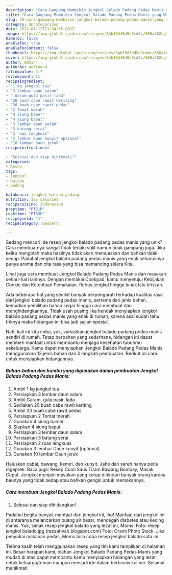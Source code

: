 ```yaml
---
description: "Cara Gampang Membikin Jengkol Balado Padang Pedas Manis yang Mantap"
title: "Cara Gampang Membikin Jengkol Balado Padang Pedas Manis yang Mantap"
slug: 20-cara-gampang-membikin-jengkol-balado-padang-pedas-manis-yang-mantap
category: Uncategorized
date: 2022-04-12T21:34:55.801Z
image: https://img-global.cpcdn.com/recipes/84b18d38d9e7cd4c/680x482cq70/jengkol-balado-padang-pedas-manis-foto-resep-utama.jpg
hideToc: false
enableToc: true
enableTocContent: false
thumbnail: https://img-global.cpcdn.com/recipes/84b18d38d9e7cd4c/680x482cq70/jengkol-balado-padang-pedas-manis-foto-resep-utama.jpg
cover: https://img-global.cpcdn.com/recipes/84b18d38d9e7cd4c/680x482cq70/jengkol-balado-padang-pedas-manis-foto-resep-utama.jpg
author: Admin
authorAv: notfound
ratingvalue: 3.7
reviewcount: 11
recipeingredient:
- "1 kg jengkol tua"
- "3 lembar daun salam"
- " Garam gula pasir lada"
- "20 buah cabe rawit keriting"
- "20 buah cabe rawit pedas"
- "2 Tomat merah"
- "4 siung bamer"
- "4 siung baput"
- "3 lembar daun salam"
- "3 batang serai"
- "2 ruas lengkuas"
- "3 lembar Daun kunyit optional"
- "10 lembar Daun jeruk"
recipeinstructions:

- "Selesai dan siap dinikmati!"
categories:
- Resep
tags:
- jengkol
- balado
- padang

katakunci: jengkol balado padang 
nutrition: 176 calories
recipecuisine: Indonesian
preptime: "PT31M"
cooktime: "PT39M"
recipeyield: "1"
recipecategory: Dessert

---
```





Sedang mencari ide resep jengkol balado padang pedas manis yang unik? Cara membuatnya sangat tidak terlalu sulit namun tidak gampang juga. Jika keliru mengolah maka hasilnya tidak akan memuaskan dan bahkan tidak sedap. Padahal jengkol balado padang pedas manis yang enak seharusnya punya aroma dan cita rasa yang bisa memancing selera Kita.





Lihat juga cara membuat Jengkol Balado Padang Pedas Manis dan masakan sehari-hari lainnya. Dengan memakai Cookpad, kamu menyetujui Kebijakan Cookie dan Ketentuan Pemakaian. Rebus jengkol hingga lunak lalu tiriskan.

Ada beberapa hal yang sedikit banyak berpengaruh terhadap kualitas rasa dari jengkol balado padang pedas manis, pertama dari jenis bahan, kemudian pemilihan bahan segar hingga cara membuat dan menghidangkannya. Tidak usah pusing jika hendak menyiapkan jengkol balado padang pedas manis yang enak di rumah, karena asal sudah tahu triknya maka hidangan ini bisa jadi sajian spesial.






Nah, kali ini kita coba, yuk, variasikan jengkol balado padang pedas manis sendiri di rumah. Tetap berbahan yang sederhana, hidangan ini dapat memberi manfaat untuk membantu menjaga kesehatan tubuhmu sekeluarga. Kamu dapat menyiapkan Jengkol Balado Padang Pedas Manis menggunakan 13 jenis bahan dan 0 langkah pembuatan. Berikut ini cara untuk menyiapkan hidangannya.

<!--inarticleads1-->

##### Bahan-bahan dan bumbu yang digunakan dalam pembuatan Jengkol Balado Padang Pedas Manis:

1. Ambil 1 kg jengkol tua
1. Persiapkan 3 lembar daun salam
1. Ambil  Garam, gula pasir, lada
1. Sediakan 20 buah cabe rawit keriting
1. Ambil 20 buah cabe rawit pedas
1. Persiapkan 2 Tomat merah
1. Gunakan 4 siung bamer
1. Siapkan 4 siung baput
1. Persiapkan 3 lembar daun salam
1. Persiapkan 3 batang serai
1. Persiapkan 2 ruas lengkuas
1. Gunakan 3 lembar Daun kunyit (optional)
1. Gunakan 10 lembar Daun jeruk


Haluskan cabai, bawang, kemiri, dan kunyit. Jahe dan sereh hanya perlu digeprek. Baca juga: Resep Cumi Saus Tiram Bawang Bombay, Masak Cepat. Jengkol menjadi masakan yang kerap dihindari banyak orang karena baunya yang tidak sedap atau bahkan gengsi untuk memakannya. 

<!--inarticleads2-->

##### Cara membuat Jengkol Balado Padang Pedas Manis:


1. Selesai dan siap dihidangkan!

Padahal begitu banyak manfaat dari jengkol ini, lho! Manfaat dari jengkol ini di antaranya melancarkan buang air besar, mencegah diabetes atau kecing manis. Yuk, simak resep jengkol balado yang lezat ini, Moms! Foto: resep jengkol balado.jpg (rezaafivah.blogspot.com) Foto: Orami Photo Stock. Jika penyukai makanan pedas, Moms bisa coba resep jengkol balado satu ini. 

Terima kasih telah menggunakan resep yang tim kami tampilkan di halaman ini. Besar harapan kami, olahan Jengkol Balado Padang Pedas Manis yang mudah di atas dapat membantu kamu menyiapkan hidangan yang lezat untuk keluarga/teman maupun menjadi ide dalam berbisnis kuliner. Selamat menikmati
